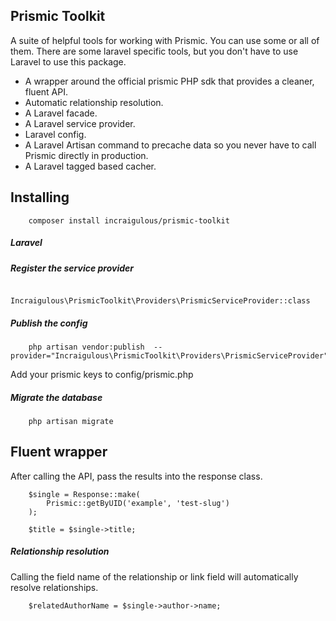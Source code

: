 Prismic Toolkit
---------------

A suite of helpful tools for working with Prismic. You can use some or all of them. There are some laravel specific tools, but you don't have to use Laravel to use this package.

- A wrapper around the official prismic PHP sdk that provides a cleaner, fluent API.
- Automatic relationship resolution.
- A Laravel facade.
- A Laravel service provider. 
- Laravel config.
- A Laravel Artisan command to precache data so you never have to call Prismic directly in production. 
- A Laravel tagged based cacher.

## Installing

```
    composer install incraigulous/prismic-toolkit
```

##### Laravel

##### Register the service provider

```
    Incraigulous\PrismicToolkit\Providers\PrismicServiceProvider::class
```

##### Publish the config

```
    php artisan vendor:publish  --provider="Incraigulous\PrismicToolkit\Providers\PrismicServiceProvider"
```

Add your prismic keys to config/prismic.php

##### Migrate the database

```
    php artisan migrate
```

## Fluent wrapper

After calling the API, pass the results into the response class.

```
    $single = Response::make(
        Prismic::getByUID('example', 'test-slug')
    );
    
    $title = $single->title;
```

##### Relationship resolution

Calling the field name of the relationship or link field will automatically resolve relationships.

```
    $relatedAuthorName = $single->author->name;
```


